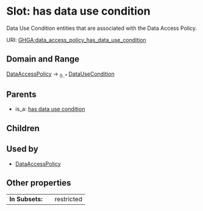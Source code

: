 
# Slot: has data use condition


Data Use Condition entities that are associated with the Data Access Policy.

URI: [GHGA:data_access_policy_has_data_use_condition](https://w3id.org/GHGA/data_access_policy_has_data_use_condition)


## Domain and Range

[DataAccessPolicy](DataAccessPolicy.md) &#8594;  <sub>0..\*</sub> [DataUseCondition](DataUseCondition.md)

## Parents

 *  is_a: [has data use condition](has_data_use_condition.md)

## Children


## Used by

 * [DataAccessPolicy](DataAccessPolicy.md)

## Other properties

|  |  |  |
| --- | --- | --- |
| **In Subsets:** | | restricted |

